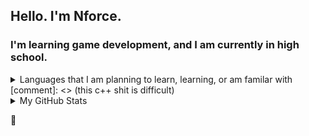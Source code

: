 ## Hello. I'm Nforce.
### I'm learning game development, and I am currently in high school.
[comment]: <> (`&emsp;` can be used for big boy spaces, but rn idrc)
<details>
  <summary>Languages that I am planning to learn, learning, or am familar with</summary>
  - GLua (intermediate)<br/>
  - Nodejs (novice)<br/>
  - C++ (beginner/planning to learn)<br/>
  - C# (planning to learn)
</details>
[comment]: <> (this c++ shit is difficult)

<details>
  <summary>My GitHub Stats</summary>
  
  <img align="left" alt="Nforce's Stats" src="https://github-readme-stats-nu-swart.vercel.app/api?username=nforcessp&show_icons=true&hide_border=true"/>
</details>

[comment]: <> (yt and other websites can go here later)

:wave:

